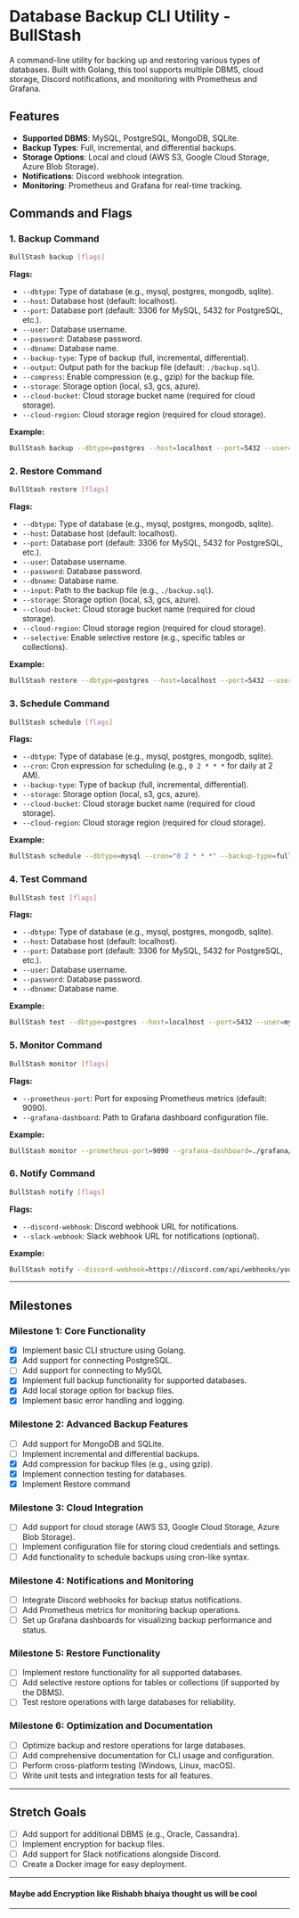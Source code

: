 # Database Backup CLI Utility - BullStash

A command-line utility for backing up and restoring various types of databases. Built with Golang, this tool supports multiple DBMS, cloud storage, Discord notifications, and monitoring with Prometheus and Grafana.

## Features
- **Supported DBMS**: MySQL, PostgreSQL, MongoDB, SQLite.
- **Backup Types**: Full, incremental, and differential backups.
- **Storage Options**: Local and cloud (AWS S3, Google Cloud Storage, Azure Blob Storage).
- **Notifications**: Discord webhook integration.
- **Monitoring**: Prometheus and Grafana for real-time tracking.

## Commands and Flags
### 1. Backup Command
```bash
BullStash backup [flags]
```
**Flags:**
- `--dbtype`: Type of database (e.g., mysql, postgres, mongodb, sqlite).
- `--host`: Database host (default: localhost).
- `--port`: Database port (default: 3306 for MySQL, 5432 for PostgreSQL, etc.).
- `--user`: Database username.
- `--password`: Database password.
- `--dbname`: Database name.
- `--backup-type`: Type of backup (full, incremental, differential).
- `--output`: Output path for the backup file (default: `./backup.sql`).
- `--compress`: Enable compression (e.g., gzip) for the backup file.
- `--storage`: Storage option (local, s3, gcs, azure).
- `--cloud-bucket`: Cloud storage bucket name (required for cloud storage).
- `--cloud-region`: Cloud storage region (required for cloud storage).

**Example:**
```bash
BullStash backup --dbtype=postgres --host=localhost --port=5432 --user=myuser --password=mypassword --dbname=mydb --backup-type=full --output=./backup.sql --compress --storage=s3 --cloud-bucket=mybucket --cloud-region=us-east-1
```

### 2. Restore Command
```bash
BullStash restore [flags]
```
**Flags:**
- `--dbtype`: Type of database (e.g., mysql, postgres, mongodb, sqlite).
- `--host`: Database host (default: localhost).
- `--port`: Database port (default: 3306 for MySQL, 5432 for PostgreSQL, etc.).
- `--user`: Database username.
- `--password`: Database password.
- `--dbname`: Database name.
- `--input`: Path to the backup file (e.g., `./backup.sql`).
- `--storage`: Storage option (local, s3, gcs, azure).
- `--cloud-bucket`: Cloud storage bucket name (required for cloud storage).
- `--cloud-region`: Cloud storage region (required for cloud storage).
- `--selective`: Enable selective restore (e.g., specific tables or collections).

**Example:**
```bash
BullStash restore --dbtype=postgres --host=localhost --port=5432 --user=myuser --password=mypassword --dbname=mydb --input=./backup.sql --storage=s3 --cloud-bucket=mybucket --cloud-region=us-east-1
```

### 3. Schedule Command
```bash
BullStash schedule [flags]
```
**Flags:**
- `--dbtype`: Type of database (e.g., mysql, postgres, mongodb, sqlite).
- `--cron`: Cron expression for scheduling (e.g., `0 2 * * *` for daily at 2 AM).
- `--backup-type`: Type of backup (full, incremental, differential).
- `--storage`: Storage option (local, s3, gcs, azure).
- `--cloud-bucket`: Cloud storage bucket name (required for cloud storage).
- `--cloud-region`: Cloud storage region (required for cloud storage).

**Example:**
```bash
BullStash schedule --dbtype=mysql --cron="0 2 * * *" --backup-type=full --storage=s3 --cloud-bucket=mybucket --cloud-region=us-east-1
```

### 4. Test Command
```bash
BullStash test [flags]
```
**Flags:**
- `--dbtype`: Type of database (e.g., mysql, postgres, mongodb, sqlite).
- `--host`: Database host (default: localhost).
- `--port`: Database port (default: 3306 for MySQL, 5432 for PostgreSQL, etc.).
- `--user`: Database username.
- `--password`: Database password.
- `--dbname`: Database name.

**Example:**
```bash
BullStash test --dbtype=postgres --host=localhost --port=5432 --user=myuser --password=mypassword --dbname=mydb
```

### 5. Monitor Command
```bash
BullStash monitor [flags]
```
**Flags:**
- `--prometheus-port`: Port for exposing Prometheus metrics (default: 9090).
- `--grafana-dashboard`: Path to Grafana dashboard configuration file.

**Example:**
```bash
BullStash monitor --prometheus-port=9090 --grafana-dashboard=./grafana/dashboard.json
```

### 6. Notify Command
```bash
BullStash notify [flags]
```
**Flags:**
- `--discord-webhook`: Discord webhook URL for notifications.
- `--slack-webhook`: Slack webhook URL for notifications (optional).

**Example:**
```bash
BullStash notify --discord-webhook=https://discord.com/api/webhooks/your-webhook-url
```

---

## Milestones

### **Milestone 1: Core Functionality**
- [X] Implement basic CLI structure using Golang.
- [X] Add support for connecting PostgreSQL.
- [ ] Add support for connecting to MySQL
- [X] Implement full backup functionality for supported databases.
- [X] Add local storage option for backup files.
- [X] Implement basic error handling and logging.

### **Milestone 2: Advanced Backup Features**
- [ ] Add support for MongoDB and SQLite.
- [ ] Implement incremental and differential backups.
- [X] Add compression for backup files (e.g., using gzip).
- [X] Implement connection testing for databases.
- [X] Implement Restore command

### **Milestone 3: Cloud Integration**
- [ ] Add support for cloud storage (AWS S3, Google Cloud Storage, Azure Blob Storage).
- [ ] Implement configuration file for storing cloud credentials and settings.
- [ ] Add functionality to schedule backups using cron-like syntax.

### **Milestone 4: Notifications and Monitoring**
- [ ] Integrate Discord webhooks for backup status notifications.
- [ ] Add Prometheus metrics for monitoring backup operations.
- [ ] Set up Grafana dashboards for visualizing backup performance and status.

### **Milestone 5: Restore Functionality**
- [ ] Implement restore functionality for all supported databases.
- [ ] Add selective restore options for tables or collections (if supported by the DBMS).
- [ ] Test restore operations with large databases for reliability.

### **Milestone 6: Optimization and Documentation**
- [ ] Optimize backup and restore operations for large databases.
- [ ] Add comprehensive documentation for CLI usage and configuration.
- [ ] Perform cross-platform testing (Windows, Linux, macOS).
- [ ] Write unit tests and integration tests for all features.

---

## Stretch Goals
- [ ] Add support for additional DBMS (e.g., Oracle, Cassandra).
- [ ] Implement encryption for backup files.
- [ ] Add support for Slack notifications alongside Discord.
- [ ] Create a Docker image for easy deployment.

---

#### Maybe add Encryption like Rishabh bhaiya thought us will be cool 

---